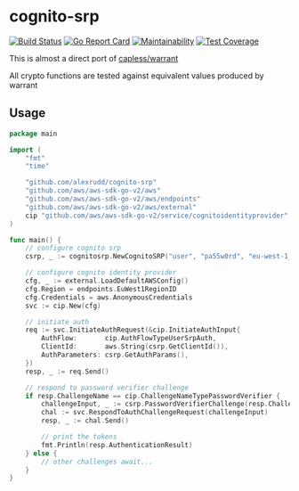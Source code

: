 # cognito-srp

[![Build Status](https://travis-ci.org/AlexRudd/cognito-srp.svg?branch=master)](https://travis-ci.org/AlexRudd/cognito-srp)
[![Go Report Card](https://goreportcard.com/badge/github.com/AlexRudd/cognito-srp)](https://goreportcard.com/report/github.com/AlexRudd/cognito-srp)
[![Maintainability](https://api.codeclimate.com/v1/badges/30b815a231b657e6ebd6/maintainability)](https://codeclimate.com/github/AlexRudd/cognito-srp/maintainability)
[![Test Coverage](https://api.codeclimate.com/v1/badges/30b815a231b657e6ebd6/test_coverage)](https://codeclimate.com/github/AlexRudd/cognito-srp/test_coverage)

This is almost a direct port of [capless/warrant](https://github.com/capless/warrant/blob/master/warrant/aws_srp.py)

All crypto functions are tested against equivalent values produced by warrant

## Usage

```go
package main

import (
	"fmt"
	"time"

	"github.com/alexrudd/cognito-srp"
	"github.com/aws/aws-sdk-go-v2/aws"
	"github.com/aws/aws-sdk-go-v2/aws/endpoints"
	"github.com/aws/aws-sdk-go-v2/aws/external"
	cip "github.com/aws/aws-sdk-go-v2/service/cognitoidentityprovider"
)

func main() {
	// configure cognito srp
	csrp, _ := cognitosrp.NewCognitoSRP("user", "pa55w0rd", "eu-west-1_myPoolId", "client", nil)

	// configure cognito identity provider
	cfg, _ := external.LoadDefaultAWSConfig()
	cfg.Region = endpoints.EuWest1RegionID
	cfg.Credentials = aws.AnonymousCredentials
	svc := cip.New(cfg)

	// initiate auth
	req := svc.InitiateAuthRequest(&cip.InitiateAuthInput{
		AuthFlow:       cip.AuthFlowTypeUserSrpAuth,
		ClientId:       aws.String(csrp.GetClientId()),
		AuthParameters: csrp.GetAuthParams(),
	})
	resp, _ := req.Send()

	// respond to password verifier challenge
	if resp.ChallengeName == cip.ChallengeNameTypePasswordVerifier {
		challengeInput, _ := csrp.PasswordVerifierChallenge(resp.ChallengeParameters, time.Now())
		chal := svc.RespondToAuthChallengeRequest(challengeInput)
		resp, _ := chal.Send()

		// print the tokens
		fmt.Println(resp.AuthenticationResult)
	} else {
		// other challenges await...
	}
}
```
